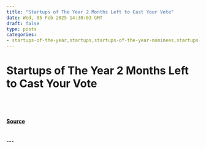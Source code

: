 ```yaml
---
title: "Startups of The Year 2 Months Left to Cast Your Vote"
date: Wed, 05 Feb 2025 14:30:03 GMT
draft: false
type: posts
categories: 
- startups-of-the-year,startups,startups-of-the-year-nominees,startups-of-the-year-2024,how-to-vote,data-science,cybersecurity,hackernoon-top-story
---
```

# Startups of The Year 2 Months Left to Cast Your Vote

<br/>

<br/>


#### [Source](https://hackernoon.com/startups-of-the-year-2-months-left-to-cast-your-vote?source=rss)

<br/>
---
